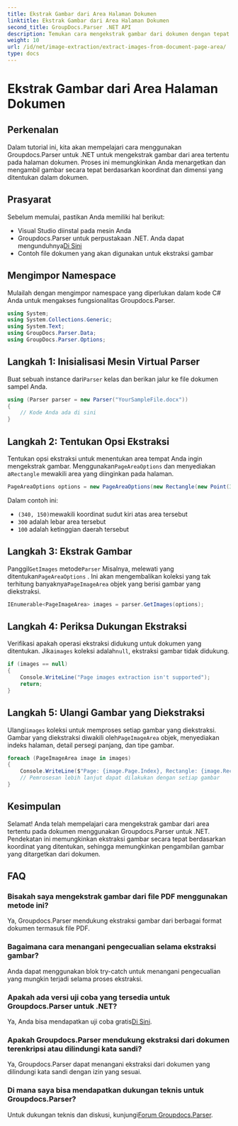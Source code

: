 ```yaml
---
title: Ekstrak Gambar dari Area Halaman Dokumen
linktitle: Ekstrak Gambar dari Area Halaman Dokumen
second_title: GroupDocs.Parser .NET API
description: Temukan cara mengekstrak gambar dari dokumen dengan tepat menggunakan Groupdocs.Parser untuk .NET. Pelajari cara menargetkan area tertentu untuk ekstraksi gambar yang akurat.
weight: 10
url: /id/net/image-extraction/extract-images-from-document-page-area/
type: docs
---
```

# Ekstrak Gambar dari Area Halaman Dokumen

## Perkenalan
Dalam tutorial ini, kita akan mempelajari cara menggunakan Groupdocs.Parser untuk .NET untuk mengekstrak gambar dari area tertentu pada halaman dokumen. Proses ini memungkinkan Anda menargetkan dan mengambil gambar secara tepat berdasarkan koordinat dan dimensi yang ditentukan dalam dokumen.
## Prasyarat
Sebelum memulai, pastikan Anda memiliki hal berikut:
- Visual Studio diinstal pada mesin Anda
-  Groupdocs.Parser untuk perpustakaan .NET. Anda dapat mengunduhnya[Di Sini](https://releases.groupdocs.com/parser/net/)
- Contoh file dokumen yang akan digunakan untuk ekstraksi gambar
## Mengimpor Namespace
Mulailah dengan mengimpor namespace yang diperlukan dalam kode C# Anda untuk mengakses fungsionalitas Groupdocs.Parser.
```csharp
using System;
using System.Collections.Generic;
using System.Text;
using GroupDocs.Parser.Data;
using GroupDocs.Parser.Options;
```
## Langkah 1: Inisialisasi Mesin Virtual Parser
 Buat sebuah instance dari`Parser` kelas dan berikan jalur ke file dokumen sampel Anda.
```csharp
using (Parser parser = new Parser("YourSampleFile.docx"))
{
    // Kode Anda ada di sini
}
```
## Langkah 2: Tentukan Opsi Ekstraksi
 Tentukan opsi ekstraksi untuk menentukan area tempat Anda ingin mengekstrak gambar. Menggunakan`PageAreaOptions` dan menyediakan a`Rectangle` mewakili area yang diinginkan pada halaman.
```csharp
PageAreaOptions options = new PageAreaOptions(new Rectangle(new Point(340, 150), new Size(300, 100)));
```
Dalam contoh ini:
- `(340, 150)`mewakili koordinat sudut kiri atas area tersebut
- `300` adalah lebar area tersebut
- `100` adalah ketinggian daerah tersebut
## Langkah 3: Ekstrak Gambar
 Panggil`GetImages` metode`Parser` Misalnya, melewati yang ditentukan`PageAreaOptions` . Ini akan mengembalikan koleksi yang tak terhitung banyaknya`PageImageArea` objek yang berisi gambar yang diekstraksi.
```csharp
IEnumerable<PageImageArea> images = parser.GetImages(options);
```
## Langkah 4: Periksa Dukungan Ekstraksi
 Verifikasi apakah operasi ekstraksi didukung untuk dokumen yang ditentukan. Jika`images` koleksi adalah`null`, ekstraksi gambar tidak didukung.
```csharp
if (images == null)
{
    Console.WriteLine("Page images extraction isn't supported");
    return;
}
```
## Langkah 5: Ulangi Gambar yang Diekstraksi
 Ulangi`images` koleksi untuk memproses setiap gambar yang diekstraksi. Gambar yang diekstraksi diwakili oleh`PageImageArea` objek, menyediakan indeks halaman, detail persegi panjang, dan tipe gambar.
```csharp
foreach (PageImageArea image in images)
{
    Console.WriteLine($"Page: {image.Page.Index}, Rectangle: {image.Rectangle}, Type: {image.FileType}");
    // Pemrosesan lebih lanjut dapat dilakukan dengan setiap gambar
}
```
## Kesimpulan
Selamat! Anda telah mempelajari cara mengekstrak gambar dari area tertentu pada dokumen menggunakan Groupdocs.Parser untuk .NET. Pendekatan ini memungkinkan ekstraksi gambar secara tepat berdasarkan koordinat yang ditentukan, sehingga memungkinkan pengambilan gambar yang ditargetkan dari dokumen.

## FAQ
### Bisakah saya mengekstrak gambar dari file PDF menggunakan metode ini?
Ya, Groupdocs.Parser mendukung ekstraksi gambar dari berbagai format dokumen termasuk file PDF.
### Bagaimana cara menangani pengecualian selama ekstraksi gambar?
Anda dapat menggunakan blok try-catch untuk menangani pengecualian yang mungkin terjadi selama proses ekstraksi.
### Apakah ada versi uji coba yang tersedia untuk Groupdocs.Parser untuk .NET?
 Ya, Anda bisa mendapatkan uji coba gratis[Di Sini](https://releases.groupdocs.com/).
### Apakah Groupdocs.Parser mendukung ekstraksi dari dokumen terenkripsi atau dilindungi kata sandi?
Ya, Groupdocs.Parser dapat menangani ekstraksi dari dokumen yang dilindungi kata sandi dengan izin yang sesuai.
### Di mana saya bisa mendapatkan dukungan teknis untuk Groupdocs.Parser?
 Untuk dukungan teknis dan diskusi, kunjungi[Forum Groupdocs.Parser](https://forum.groupdocs.com/c/parser/17).